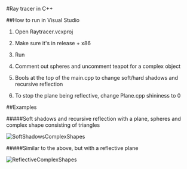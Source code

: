 #Ray tracer in C++

##How to run in Visual Studio

1. Open Raytracer.vcxproj

2. Make sure it's in release + x86

3. Run

4. Comment out spheres and uncomment teapot for a complex object

5. Bools at the top of the main.cpp to change soft/hard shadows and recursive reflection

6. To stop the plane being reflective, change Plane.cpp shininess to 0


##Examples

#####Soft shadows and recursive reflection with a plane, spheres and complex shape consisting of triangles

![SoftShadowsComplexShapes](http://i.imgur.com/dDYYFRo.png)

#####Similar to the above, but with a reflective plane

![ReflectiveComplexShapes](http://i.imgur.com/vgKSWFf.png)
